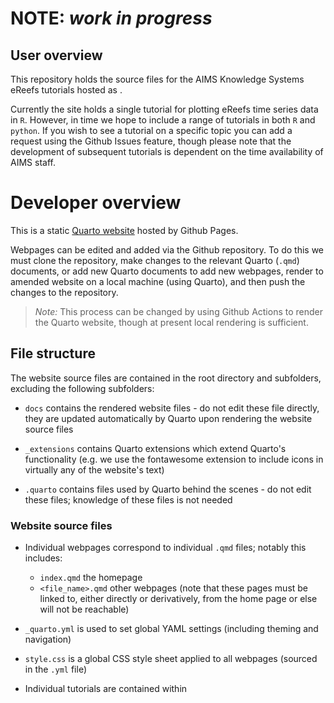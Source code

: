 # NOTE: *work in progress*

## User overview

This repository holds the source files for the AIMS Knowledge Systems eReefs tutorials hosted as [](bfordAIMS.github.io/ereefs-tutorials). 

Currently the site holds a single tutorial for plotting eReefs time series data in `R`. However, in time we hope to include a range of tutorials in both `R` and `python`. If you wish to see a tutorial on a specific topic you can add a request using the Github Issues feature, though please note that the development of subsequent tutorials is dependent on the time availability of AIMS staff.


# Developer overview

This is a static [Quarto website](https://quarto.org/docs/websites) hosted by Github Pages. 

Webpages can be edited and added via the Github repository. To do this we must clone the repository, make changes to the relevant Quarto (`.qmd`) documents, or add new Quarto documents to add new webpages, render to amended website on a local machine (using Quarto), and then push the changes to the repository.

> *Note:* This process can be changed by using Github Actions to render the Quarto website, though at present local rendering is sufficient. 

## File structure

The website source files are contained in the root directory and subfolders, excluding the following subfolders:

* `docs` contains the rendered website files - do not edit these file directly, they are updated automatically by Quarto upon rendering the website source files

* `_extensions` contains Quarto extensions which extend Quarto's functionality (e.g. we use the fontawesome extension to include icons in virtually any of the website's text)

* `.quarto` contains files used by Quarto behind the scenes - do not edit these files; knowledge of these files is not needed

### Website source files

* Individual webpages correspond to individual `.qmd` files; notably this includes:

  - `index.qmd` the homepage
  - `<file_name>.qmd` other webpages (note that these pages must be linked to, either directly or derivatively, from the home page or else will not be reachable)

* `_quarto.yml` is used to set global YAML settings (including theming and navigation)

* `style.css` is a global CSS style sheet applied to all webpages (sourced in the `.yml` file)

* Individual tutorials are contained within 

